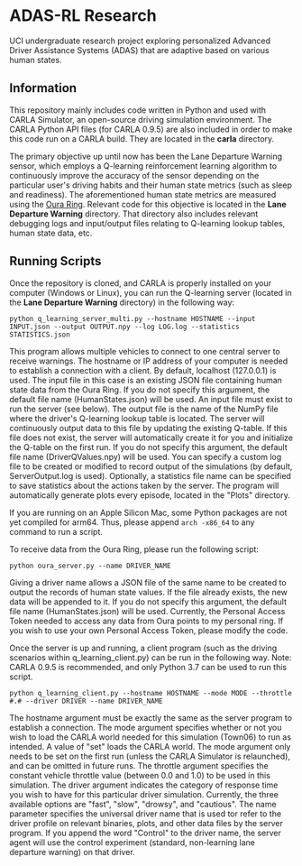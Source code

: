 # **ADAS-RL Research**
UCI undergraduate research project exploring personalized Advanced Driver Assistance Systems (ADAS) that are adaptive based on various human states. <br/>

## Information

This repository mainly includes code written in Python and used with CARLA Simulator, an open-source driving simulation environment. The CARLA Python API files (for CARLA 0.9.5) are also included in order to make this code run on a CARLA build. They are located in the **carla** directory.

The primary objective up until now has been the Lane Departure Warning sensor, which employs a Q-learning reinforcement learning algorithm to continuously improve the accuracy of the sensor depending on the particular user's driving habits and their human state metrics (such as sleep and readiness). The aforementioned human state metrics are measured using the [Oura Ring](https://ouraring.com). Relevant code for this objective is located in the **Lane Departure Warning** directory. That directory also includes relevant debugging logs and input/output files relating to Q-learning lookup tables, human state data, etc. 

## Running Scripts

Once the repository is cloned, and CARLA is properly installed on your computer (Windows or Linux), you can run the Q-learning server (located in the **Lane Departure Warning** directory) in the following way:

    python q_learning_server_multi.py --hostname HOSTNAME --input INPUT.json --output OUTPUT.npy --log LOG.log --statistics STATISTICS.json 

This program allows multiple vehicles to connect to one central server to receive warnings. The hostname or IP address of your computer is needed to establish a connection with a client. By default, localhost (127.0.0.1) is used. The input file in this case is an existing JSON file containing human state data from the Oura Ring. If you do not specify this argument, the default file name (HumanStates.json) will be used. An input file must exist to run the server (see below). The output file is the name of the NumPy file where the driver's Q-learning lookup table is located. The server will continuously output data to this file by updating the existing Q-table. If this file does not exist, the server will automatically create it for you and initialize the Q-table on the first run. If you do not specify this argument, the default file name (DriverQValues.npy) will be used. You can specify a custom log file to be created or modified to record output of the simulations (by default, ServerOutput.log is used). Optionally, a statistics file name can be specified to save statistics about the actions taken by the server. The program will automatically generate plots every episode, located in the "Plots" directory. 

If you are running on an Apple Silicon Mac, some Python packages are not yet compiled for arm64. Thus, please append `arch -x86_64` to any command to run a script.


To receive data from the Oura Ring, please run the following script:

    python oura_server.py --name DRIVER_NAME

Giving a driver name allows a JSON file of the same name to be created to output the records of human state values. If the file already exists, the new data will be appended to it. If you do not specify this argument, the default file name (HumanStates.json) will be used. Currently, the Personal Access Token needed to access any data from Oura points to my personal ring. If you wish to use your own Personal Access Token, please modify the code.

Once the server is up and running, a client program (such as the driving scenarios within q_learning_client.py) can be run in the following way. Note: CARLA 0.9.5 is recommended, and only Python 3.7 can be used to run this script.

    python q_learning_client.py --hostname HOSTNAME --mode MODE --throttle #.# --driver DRIVER --name DRIVER_NAME

The hostname argument must be exactly the same as the server program to establish a connection. The mode argument specifies whether or not you wish to load the CARLA world needed for this simulation (Town06) to run as intended. A value of "set" loads the CARLA world. The mode argument only needs to be set on the first run (unless the CARLA Simulator is relaunched), and can be omitted in future runs. The throttle argument specifies the constant vehicle throttle value (between 0.0 and 1.0) to be used in this simulation. The driver argument indicates the category of response time you wish to have for this particular driver simulation. Currently, the three available options are "fast", "slow", "drowsy", and "cautious". The name parameter specifies the universal driver name that is used tor refer to the driver profile on relevant binaries, plots, and other data files by the server program. If you append the word "Control" to the driver name, the server agent will use the control experiment (standard, non-learning lane departure warning) on that driver.

